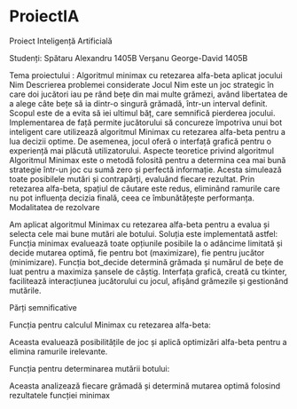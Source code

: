 # ProiectIA
Proiect Inteligență Artificială

Studenți: Spătaru Alexandru     1405B
Verșanu George-David     1405B

Tema proiectului : Algoritmul minimax cu retezarea alfa-beta aplicat jocului Nim
Descrierea problemei considerate
Jocul Nim este un joc strategic în care doi jucători iau pe rând bețe din mai multe grămezi, având libertatea de a alege câte bețe să ia dintr-o singură grămadă, într-un interval definit. Scopul este de a evita să iei ultimul băț, care semnifică pierderea jocului. Implementarea de față permite jucătorului să concureze împotriva unui bot inteligent care utilizează algoritmul Minimax cu retezarea alfa-beta pentru a lua decizii optime. De asemenea, jocul oferă o interfață grafică pentru o experiență mai plăcută utilizatorului.
Aspecte teoretice privind algoritmul
Algoritmul Minimax este o metodă folosită pentru a determina cea mai bună strategie într-un joc cu sumă zero și perfectă informație. Acesta simulează toate posibilele mutări și contrapărți, evaluând fiecare rezultat. Prin retezarea alfa-beta, spațiul de căutare este redus, eliminând ramurile care nu pot influența decizia finală, ceea ce îmbunătățește performanța.
Modalitatea de rezolvare

Am aplicat algoritmul Minimax cu retezarea alfa-beta pentru a evalua și selecta cele mai bune mutări ale botului. Soluția este implementată astfel:
Funcția minimax evaluează toate opțiunile posibile la o adâncime limitată și decide mutarea optimă, fie pentru bot (maximizare), fie pentru jucător (minimizare).
Funcția bot_decide determină grămada și numărul de bețe de luat pentru a maximiza șansele de câștig.
Interfața grafică, creată cu tkinter, facilitează interacțiunea jucătorului cu jocul, afișând grămezile și gestionând mutările.




Părți semnificative

Funcția pentru calculul Minimax cu retezarea alfa-beta: 


Aceasta evaluează posibilitățile de joc și aplică optimizări alfa-beta pentru a elimina ramurile irelevante.

Funcția pentru determinarea mutării botului: 


Aceasta analizează fiecare grămadă și determină mutarea optimă folosind rezultatele funcției minimax
